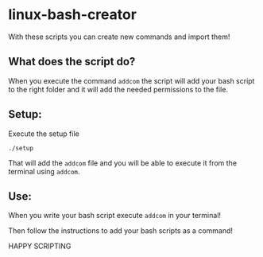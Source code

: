 # linux-bash-creator
With these scripts you can create new commands and import them!
## What does the script do?
When you execute the command `addcom` the script will add your bash script to the right folder and it will add the needed permissions to the file.

## Setup:
Execute the setup file 
```
./setup
```
That will add the `addcom` file and you will be able to execute it from the terminal using `addcom`.

## Use:
When you write your bash script execute `addcom` in your terminal!

Then follow the instructions to add your bash scripts as a command!

HAPPY SCRIPTING
